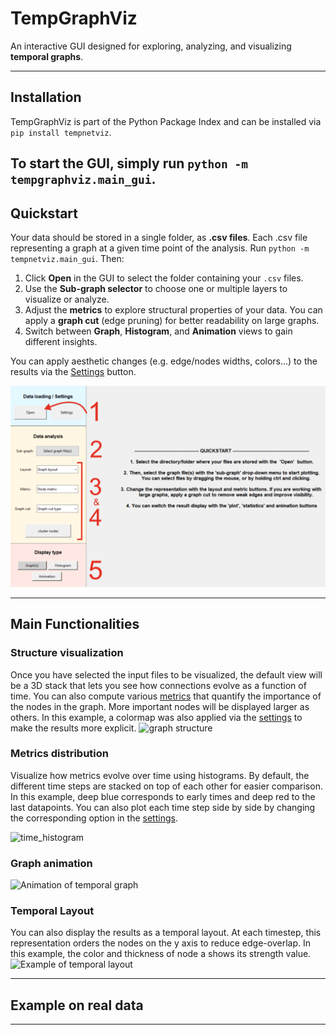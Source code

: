 # TempGraphViz
An interactive GUI designed for exploring, analyzing, and visualizing **temporal graphs**.

---
## Installation
TempGraphViz is part of the Python Package Index and can be installed via ```pip install tempnetviz```.

To start the GUI, simply run ```python -m tempgraphviz.main_gui```.
---

## Quickstart
Your data should be stored in a single folder, as **.csv files**. Each .csv file representing a graph at a given time point of the analysis.
Run ```python -m tempnetviz.main_gui```. Then:

1. Click **Open** in the GUI to select the folder containing your `.csv` files.
2. Use the **Sub-graph selector** to choose one or multiple layers to visualize or analyze.
3. Adjust the **metrics** to explore structural properties of your data.
   You can apply a **graph cut** (edge pruning) for better readability on large graphs.
4. Switch between **Graph**, **Histogram**, and **Animation** views to gain different insights.

You can apply aesthetic changes (e.g. edge/nodes widths, colors...) to the results via the [Settings](settings.md) button.


![image info](quickstart_numbered.png)

---
## Main Functionalities

### Structure visualization
Once you have selected the input files to be visualized, the default view will be a 3D stack that lets you see how connections evolve as a function of time.
You can also compute various [metrics](metrics.md) that quantify the importance of the nodes in the graph. More important nodes will be displayed larger as others.
In this example, a colormap was also applied via the [settings](settings.md) to make the results more explicit.
![graph structure](https://github.com/KelschLAB/TemporalGraphViz/raw/main/3D_view.png)

### Metrics distribution
Visualize how metrics evolve over time using histograms. By default, the different time steps are stacked on top of each other for easier comparison.
In this example, deep blue corresponds to early times and deep red to the last datapoints. You can also plot each time step side by side by changing the corresponding
option in the [settings](settings.md).

![time_histogram](https://github.com/KelschLAB/TemporalGraphViz/raw/main/histo_view.png)

### Graph animation
![Animation of temporal graph](graph_animation.gif)


### Temporal Layout

You can also display the results as a temporal layout. At each timestep, this representation orders the nodes on the y axis to reduce edge-overlap.
In this example, the color and thickness of node a shows its strength value. 
![Example of temporal layout](https://github.com/KelschLAB/TemporalGraphViz/raw/main/temporal_layout.png)






---

## Example on real data


---

